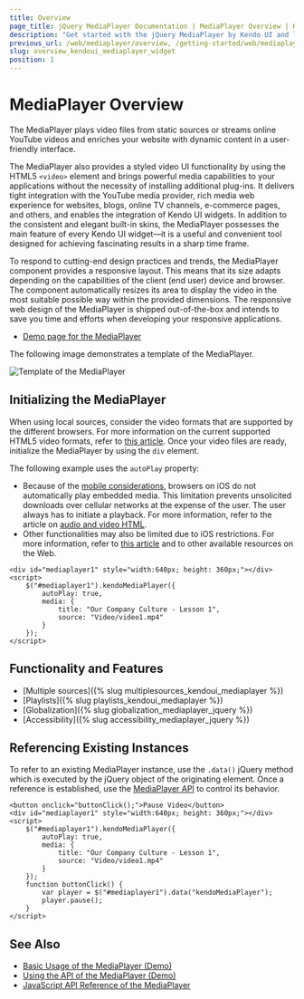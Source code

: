 ```yaml
---
title: Overview
page_title: jQuery MediaPlayer Documentation | MediaPlayer Overview | Kendo UI
description: "Get started with the jQuery MediaPlayer by Kendo UI and learn how to create, initialize, and enable the widget."
previous_url: /web/mediaplayer/overview, /getting-started/web/mediaplayer/overview
slug: overview_kendoui_mediaplayer_widget
position: 1
---
```


# MediaPlayer Overview

The MediaPlayer plays video files from static sources or streams online YouTube videos and enriches your website with dynamic content in a user-friendly interface.

The MediaPlayer also provides a styled video UI functionality by using the HTML5 `<video>` element and brings powerful media capabilities to your applications without the necessity of installing additional plug-ins. It delivers tight integration with the YouTube media provider, rich media web experience for websites, blogs, online TV channels, e-commerce pages, and others, and enables the integration of Kendo UI widgets. In addition to the consistent and elegant built-in skins, the MediaPlayer possesses the main feature of every Kendo UI widget&mdash;it is a useful and convenient tool designed for achieving fascinating results in a sharp time frame.

To respond to cutting-end design practices and trends, the MediaPlayer component provides a responsive layout. This means that its size adapts depending on the capabilities of the client (end user) device and browser. The component automatically resizes its area to display the video in the most suitable possible way within the provided dimensions. The responsive web design of the MediaPlayer is shipped out-of-the-box and intends to save you time and efforts when developing your responsive applications.

* [Demo page for the MediaPlayer](https://demos.telerik.com/kendo-ui/mediaplayer/index)

The following image demonstrates a template of the MediaPlayer.

![Template of the MediaPlayer](images/mediaplayer-overview1.png)

## Initializing the MediaPlayer

When using local sources, consider the video formats that are supported by the different browsers. For more information on the current supported HTML5 video formats, refer to [this article](http://www.w3schools.com/html/html5_video.asp). Once your video files are ready, initialize the MediaPlayer by using the `div` element.

The following example uses the `autoPlay` property:
* Because of the [mobile considerations](https://developers.google.com/youtube/iframe_api_reference#Mobile_considerations), browsers on iOS do not automatically play embedded media. This limitation prevents unsolicited downloads over cellular networks at the expense of the user. The user always has to initiate a playback. For more information, refer to the article on [audio and video HTML](https://developer.apple.com/library/safari/documentation/AudioVideo/Conceptual/Using_HTML5_Audio_Video/AudioandVideoTagBasics/AudioandVideoTagBasics.html).
* Other functionalities may also be limited due to iOS restrictions. For more information, refer to [this article](http://blog.millermedeiros.com/unsolved-html5-video-issues-on-ios/) and to other available resources on the Web.

```dojo
<div id="mediaplayer1" style="width:640px; height: 360px;"></div>
<script>
    $("#mediaplayer1").kendoMediaPlayer({
        autoPlay: true,
        media: {
            title: "Our Company Culture - Lesson 1",
            source: "Video/video1.mp4"
        }
    });
</script>
```

## Functionality and Features

* [Multiple sources]({% slug multiplesources_kendoui_mediaplayer %})
* [Playlists]({% slug playlists_kendoui_mediaplayer %})
* [Globalization]({% slug globalization_mediaplayer_jquery %})
* [Accessibility]({% slug accessibility_mediaplayer_jquery %})

## Referencing Existing Instances

To refer to an existing MediaPlayer instance, use the `.data()` jQuery method which is executed by the jQuery object of the originating element. Once a reference is established, use the [MediaPlayer API](/api/javascript/ui/mediaplayer#methods) to control its behavior.

```dojo
<button onclick="buttonClick();">Pause Video</button>
<div id="mediaplayer1" style="width:640px; height: 360px;"></div>
<script>
    $("#mediaplayer1").kendoMediaPlayer({
        autoPlay: true,
        media: {
            title: "Our Company Culture - Lesson 1",
            source: "Video/video1.mp4"
        }
    });
    function buttonClick() {
        var player = $("#mediaplayer1").data("kendoMediaPlayer");
        player.pause();
    }
</script>
```

## See Also

* [Basic Usage of the MediaPlayer (Demo)](https://demos.telerik.com/kendo-ui/mediaplayer/index)
* [Using the API of the MediaPlayer (Demo)](https://demos.telerik.com/kendo-ui/mediaplayer/api)
* [JavaScript API Reference of the MediaPlayer](/api/javascript/ui/mediaplayer)
